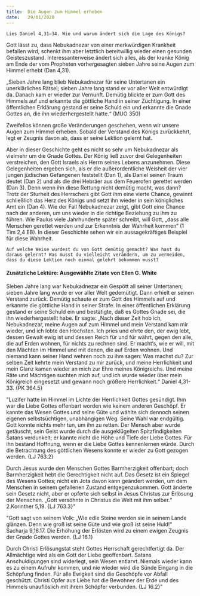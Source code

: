 ```yaml
---
title:  Die Augen zum Himmel erheben
date:   29/01/2020
---
```


`Lies Daniel 4,31–34. Wie und warum ändert sich die Lage des Königs?`

Gott lässt zu, dass Nebukadnezar von einer merkwürdigen Krankheit befallen wird, schenkt ihm aber letztlich bereitwillig wieder einen gesunden Geisteszustand. Interessanterweise ändert sich alles, als der kranke König am Ende der vom Propheten vorhergesagten sieben Jahre seine Augen zum Himmel erhebt (Dan 4,31).

„Sieben Jahre lang blieb Nebukadnezar für seine Untertanen ein unerklärliches Rätsel; sieben Jahre lang stand er vor aller Welt entwürdigt da. Danach kam er wieder zur Vernunft. Demütig blickte er zum Gott des Himmels auf und erkannte die göttliche Hand in seiner Züchtigung. In einer öffentlichen Erklärung gestand er seine Schuld ein und erkannte die Gnade Gottes an, die ihn wiederhergestellt hatte.“ (MUO 350)

Zweifellos können große Veränderungen geschehen, wenn wir unsere Augen zum Himmel erheben. Sobald der Verstand des Königs zurückkehrt, legt er Zeugnis davon ab, dass er seine Lektion gelernt hat.

Aber in dieser Geschichte geht es nicht so sehr um Nebukadnezar als vielmehr um die Gnade Gottes. Der König ließ zuvor drei Gelegenheiten verstreichen, den Gott Israels als Herrn seines Lebens anzunehmen. Diese Gelegenheiten ergeben sich, als er die außerordentliche Weisheit der vier jungen jüdischen Gefangenen feststellt (Dan 1), als Daniel seinen Traum deutet (Dan 2) und als die drei Hebräer aus dem Feuerofen gerettet werden (Dan 3). Denn wenn ihn diese Rettung nicht demütig macht, was dann? Trotz der Sturheit des Herrschers gibt Gott ihm eine vierte Chance, gewinnt schließlich das Herz des Königs und setzt ihn wieder in sein königliches Amt ein (Dan 4). Wie der Fall Nebukadnezar zeigt, gibt Gott eine Chance nach der anderen, um uns wieder in die richtige Beziehung zu ihm zu führen. Wie Paulus viele Jahrhunderte später schreibt, will Gott, „dass alle Menschen gerettet werden und zur Erkenntnis der Wahrheit kommen“ (1 Tim 2,4 EB). In dieser Geschichte sehen wir ein aussagekräftiges Beispiel für diese Wahrheit.

`Auf welche Weise wurdest du von Gott demütig gemacht? Was hast du daraus gelernt? Was musst du vielleicht verändern, um zu vermeiden, dass du diese Lektion noch einmal gelehrt bekommen musst?`

#### Zusätzliche Lektüre: Ausgewählte Zitate von Ellen G. White

Sieben Jahre lang war Nebukadnezar ein Gespött all seiner Untertanen; sieben Jahre lang wurde er vor aller Welt gedemütigt. Dann erhielt er seinen Verstand zurück. Demütig schaute er zum Gott des Himmels auf und erkannte die göttliche Hand in seiner Strafe. In einer öffentlichen Erklärung gestand er seine Schuld ein und bestätigte, daß es Gottes Gnade sei, die ihn wiederhergestellt habe. Er sagte: „Nach dieser Zeit hob ich, Nebukadnezar, meine Augen auf zum Himmel und mein Verstand kam mir wieder, und ich lobte den Höchsten. Ich pries und ehrte den, der ewig lebt, dessen Gewalt ewig ist und dessen Reich für und für währt, gegen den alle, die auf Erden wohnen, für nichts zu rechnen sind. Er macht‘s, wie er will, mit den Mächten im Himmel und mit denen, die auf Erden wohnen. Und niemand kann seiner Hand wehren noch zu ihm sagen: Was machst du? Zur selben Zeit kehrte mein Verstand zu mir zurück, und meine Herrlichkeit und mein Glanz kamen wieder an mich zur Ehre meines Königreichs. Und meine Räte und Mächtigen suchten mich auf, und ich wurde wieder über mein Königreich eingesetzt und gewann noch größere Herrlichkeit.“ Daniel 4,31-33. {PK 364.5}

"Luzifer hatte im Himmel im Lichte der Herrlichkeit Gottes gesündigt. Ihm war die Liebe Gottes offenbart worden wie keinem anderen Geschöpf. Er kannte das Wesen Gottes und seine Güte und wählte sich dennoch seinen eigenen selbstsüchtigen, unabhängigen Weg. Seine Wahl war endgültig. Gott konnte nichts mehr tun, um ihn zu retten. Der Mensch aber wurde getäuscht, sein Geist wurde durch die ausgeklügelten Spitzfindigkeiten Satans verdunkelt; er kannte nicht die Höhe und Tiefe der Liebe Gottes. Für ihn bestand Hoffnung, wenn er die Liebe Gottes kennenlernen würde. Durch die Betrachtung des göttlichen Wesens konnte er wieder zu Gott gezogen werden. {LJ 763.2}

Durch Jesus wurde den Menschen Gottes Barmherzigkeit offenbart; doch Barmherzigkeit hebt die Gerechtigkeit nicht auf. Das Gesetz ist ein Spiegel des Wesens Gottes; nicht ein Jota davon kann geändert werden, um dem Menschen in seinem gefallenen Zustand entgegenzukommen. Gott änderte sein Gesetz nicht, aber er opferte sich selbst in Jesus Christus zur Erlösung der Menschen. „Gott versöhnte in Christus die Welt mit ihm selber.“ 2.Korinther 5,19. {LJ 763.3}"

"Gott sagt von seinem Volk: „Wie edle Steine werden sie in seinem Lande glänzen. Denn wie groß ist seine Güte und wie groß ist seine Huld!“ Sacharja 9,16.17. Die Erhöhung der Erlösten wird zu einem ewigen Zeugnis der Gnade Gottes werden. {LJ 16.1}

Durch Christi Erlösungstat steht Gottes Herrschaft gerechtfertigt da. Der Allmächtige wird als ein Gott der Liebe geoffenbart. Satans Anschuldigungen sind widerlegt, sein Wesen entlarvt. Niemals wieder kann es zu einem Aufruhr kommen, und nie wieder wird die Sünde Eingang in die Schöpfung finden. Für alle Ewigkeit sind die Geschöpfe vor Abfall geschützt. Christi Opfer aus Liebe hat die Bewohner der Erde und des Himmels unauflöslich mit ihrem Schöpfer verbunden. {LJ 16.2}"